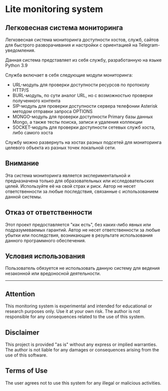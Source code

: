 # Lite monitoring system

## Легковесная система мониторинга

Легковесная система мониторинга доступности хостов, служб, сайтов для быстрого разворачивания и настройки с ориентацией на Telegram-уведомления.

Данная система представляет из себя службу, разработанную на языке Python 3.9

Служба включает в себя следующие модули мониторинга:
- URL-модуль для проверки доступности ресурсов по протоколу HTTP/S
- BURL-модуль, по сути аналог URL, но с возможностью проверки полученного контента
- SIP-модуль для проверки доступности сервера телефонии Asterisk методом отправки запроса OPTIONS
- MONGO-модуль для проверки доступности Primary базы данных Mongo, а также тесты поиска, записи и удаления коллекции
- SOCKET-модуль для проверки доступности сетевых служб хоста, либо самого хоста

Службу можно развернуть на хостах разных подсетей для мониторинга целевого объекта из разных точек локальной сети.

## Внимание
Эта система мониторинга является экспериментальной и предназначена только для образовательных или исследовательских целей. Используйте её на свой страх и риск. Автор не несет ответственности за любые последствия, связанные с использованием данной системы.

## Отказ от ответственности
Этот проект предоставляется "как есть", без каких-либо явных или подразумеваемых гарантий. Автор не несет ответственности за любые убытки или последствия, возникающие в результате использования данного программного обеспечения.

## Условия использования
Пользователь обязуется не использовать данную систему для ведения незаконной или вредоносной деятельности.

---

## Attention
This monitoring system is experimental and intended for educational or research purposes only. Use it at your own risk. The author is not responsible for any consequences related to the use of this system.

## Disclaimer
This project is provided "as is" without any express or implied warranties. The author is not liable for any damages or consequences arising from the use of this software.

## Terms of Use
The user agrees not to use this system for any illegal or malicious activities.
